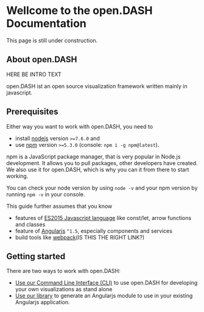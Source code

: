# Wellcome to the open.DASH Documentation

This page is still under construction.

## About open.DASH
HERE BE INTRO TEXT

open.DASH ist an open source visualization framework written mainly in javascript. 

## Prerequisites 

Either way you want to work with open.DASH, you need to 

- install [nodejs](https://nodejs.org/en/) version  `>=7.6.0` and 
- use [npm](https://www.npmjs.com) version `>=5.3.0` (console: `npm i -g npm@latest`).

npm is a JavaScript package manager, that is very popular in Node.js development. It allows you to pull packages, other developers have created. We also use it for open.DASH, which is why you can it from there to start working. 

You can check your node version by using `node -v` and your npm version by running `npm -v` in your console.

This guide further assumes that you know 
 - features of [ES2015 Javascript language](https://babeljs.io/learn-es2015/) like const/let, arrow functions and classes
 - feature of [Angularjs](https://angularjs.org/) `^1.5`, especially components and services
 - build tools like [webpack](https://webpack.js.org/)(IS THIS THE RIGHT LINK?)

## Getting started

There are two ways to work with open.DASH:
 - [Use our Command Line Interface (CLI)](/guides/using-the-cli.md) to use open.DASH for developing your own visualizations as stand alone
 - [Use our library](/guides/using-the-Api-Class.md) to generate an Angularjs module to use in your existing Angularjs application.
 


